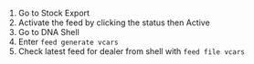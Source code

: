 1. Go to Stock Export
2. Activate the feed by clicking the status then Active
3. Go to DNA Shell
4. Enter `feed generate vcars`
5. Check latest feed for dealer from shell with `feed file vcars`
